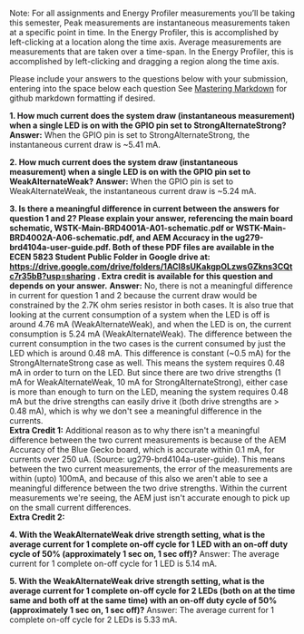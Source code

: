 Note: For all assignments and Energy Profiler measurements you’ll be taking this semester,  Peak measurements are instantaneous measurements taken at a specific point in time. In the Energy Profiler, this is accomplished by left-clicking at a location along the time axis.
Average measurements are measurements that are taken over a time-span. In the Energy Profiler, this is accomplished by left-clicking and dragging a region along the time axis.

Please include your answers to the questions below with your submission, entering into the space below each question
See [Mastering Markdown](https://guides.github.com/features/mastering-markdown/) for github markdown formatting if desired.

**1. How much current does the system draw (instantaneous measurement) when a single LED is on with the GPIO pin set to StrongAlternateStrong?**
   **Answer:** When the GPIO pin is set to StrongAlternateStrong, the instantaneous current draw is ~5.41 mA.


**2. How much current does the system draw (instantaneous measurement) when a single LED is on with the GPIO pin set to WeakAlternateWeak?**
   **Answer:** When the GPIO pin is set to WeakAlternateWeak, the instantaneous current draw is ~5.24 mA.


**3. Is there a meaningful difference in current between the answers for question 1 and 2? Please explain your answer, referencing the main board schematic, WSTK-Main-BRD4001A-A01-schematic.pdf or WSTK-Main-BRD4002A-A06-schematic.pdf, and AEM Accuracy in the ug279-brd4104a-user-guide.pdf. Both of these PDF files are available in the ECEN 5823 Student Public Folder in Google drive at: https://drive.google.com/drive/folders/1ACI8sUKakgpOLzwsGZkns3CQtc7r35bB?usp=sharing . Extra credit is available for this question and depends on your answer.**
   **Answer:** No, there is not a meaningful difference in current for question 1 and 2 because the current draw would be constrained by the 2.7K ohm series resistor in both cases. It is also true
   that looking at the current consumption of a system when the LED is off is around 4.76 mA (WeakAlternateWeak), and when the LED is on, the current consumption is 5.24 mA (WeakAlternateWeak). The difference between 
   the current consumption in the two cases is the current consumed by just the LED which is around 0.48 mA. This difference is constant (~0.5 mA) for the StrongAlternateStrong case as well.
   This means the system requires 0.48 mA in order to turn on the LED. But since there are two drive strengths (1 mA for WeakAlternateWeak, 10 mA for StrongAlternateStrong), either case is more than enough to turn on the LED, meaning the system requires 0.48 mA but 
   the drive strengths can easily drive it (both drive strengths are > 0.48 mA), which is why we don't see a meaningful difference in the currents.  <br />
   **Extra Credit 1:** Additional reason as to why there isn't a meaningful 
   difference between the two current measurements is because of the AEM Accuracy of the Blue Gecko board, which is accurate within 0.1 mA, for currents over 250 uA. (Source: ug279-brd4104a-user-guide). 
   This means between the two current measurements, the error of the measurements are within (upto) 100mA, and because of this also we aren't able to see a meaningful difference between the two drive strengths. 
   Within the current measurements we're seeing, the AEM just isn't accurate enough to pick up on the small current differences. <br />
   **Extra Credit 2:** 


**4. With the WeakAlternateWeak drive strength setting, what is the average current for 1 complete on-off cycle for 1 LED with an on-off duty cycle of 50% (approximately 1 sec on, 1 sec off)?**
   Answer: The average current for 1 complete on-off cycle for 1 LED is 5.14 mA. 


**5. With the WeakAlternateWeak drive strength setting, what is the average current for 1 complete on-off cycle for 2 LEDs (both on at the time same and both off at the same time) with an on-off duty cycle of 50% (approximately 1 sec on, 1 sec off)?**
   Answer: The average current for 1 complete on-off cycle for 2 LEDs is 5.33 mA.


